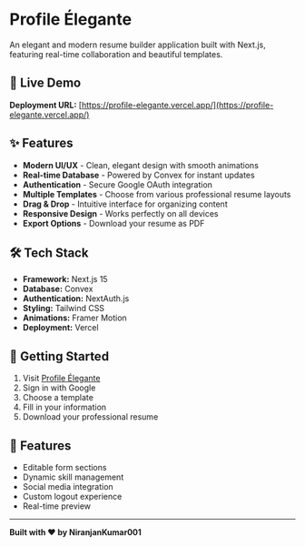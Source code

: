 # Profile Élegante

An elegant and modern resume builder application built with Next.js, featuring real-time collaboration and beautiful templates.

## 🚀 Live Demo

**Deployment URL:** [https://profile-elegante.vercel.app/](https://profile-elegante.vercel.app/)

## ✨ Features

- **Modern UI/UX** - Clean, elegant design with smooth animations
- **Real-time Database** - Powered by Convex for instant updates
- **Authentication** - Secure Google OAuth integration
- **Multiple Templates** - Choose from various professional resume layouts
- **Drag & Drop** - Intuitive interface for organizing content
- **Responsive Design** - Works perfectly on all devices
- **Export Options** - Download your resume as PDF

## 🛠️ Tech Stack

- **Framework:** Next.js 15
- **Database:** Convex
- **Authentication:** NextAuth.js
- **Styling:** Tailwind CSS
- **Animations:** Framer Motion
- **Deployment:** Vercel

## 🎯 Getting Started

1. Visit [Profile Élegante](https://profile-elegante.vercel.app/)
2. Sign in with Google
3. Choose a template
4. Fill in your information
5. Download your professional resume

## 📱 Features

- Editable form sections
- Dynamic skill management
- Social media integration
- Custom logout experience
- Real-time preview

---

**Built with ❤️ by NiranjanKumar001**